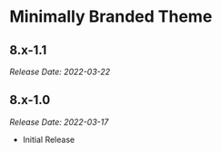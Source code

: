 # Minimally Branded Theme


8.x-1.1
--------------------------------------------------------------------------------
_Release Date: 2022-03-22_



8.x-1.0
--------------------------------------------------------------------------------
_Release Date: 2022-03-17_

- Initial Release
